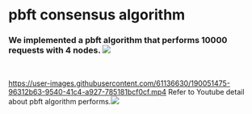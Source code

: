 # pbft consensus algorithm

<h3>We implemented a pbft algorithm that performs 10000 requests with 4 nodes. <a href="https://www.youtube.com/watch?v=OruqYXaOID8"><img src="https://img.shields.io/badge/Go-00ADD8?style=flat-square&logo=Go&logoColor=white"/></a></h3>
<br>

https://user-images.githubusercontent.com/61136630/190051475-96312b63-9540-41c4-a927-785181bcf0cf.mp4
Refer to Youtube detail about pbft algorithm performs.<a href="https://www.youtube.com/watch?v=OruqYXaOID8"><img src="https://img.shields.io/badge/Youtube-FF0000?style=flat-square&logo=YouTube&logoColor=white"/></a>
<br>
